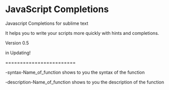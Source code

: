 JavaScript Completions
========================

Javascript Completions for sublime text

It helps you to write your scripts more quickly with hints and completions.

Version 0.5

in Updating!

========================

-syntax-Name_of_function shows to you the syntax of the function

-description-Name_of_function shows to you the description of the function
